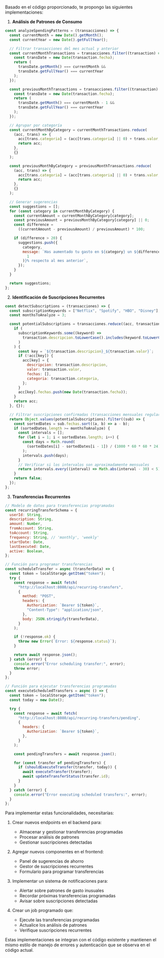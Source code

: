 Basado en el código proporcionado, te propongo las siguientes implementaciones:

1. **Análisis de Patrones de Consumo**

```jsx
const analyzeSpendingPatterns = (transacciones) => {
  const currentMonth = new Date().getMonth();
  const currentYear = new Date().getFullYear();

  // Filtrar transacciones del mes actual y anterior
  const currentMonthTransactions = transacciones.filter((transaction) => {
    const transDate = new Date(transaction.fecha);
    return (
      transDate.getMonth() === currentMonth &&
      transDate.getFullYear() === currentYear
    );
  });

  const previousMonthTransactions = transacciones.filter((transaction) => {
    const transDate = new Date(transaction.fecha);
    return (
      transDate.getMonth() === currentMonth - 1 &&
      transDate.getFullYear() === currentYear
    );
  });

  // Agrupar por categoría
  const currentMonthByCategory = currentMonthTransactions.reduce(
    (acc, trans) => {
      acc[trans.categoria] = (acc[trans.categoria] || 0) + trans.valor;
      return acc;
    },
    {}
  );

  const previousMonthByCategory = previousMonthTransactions.reduce(
    (acc, trans) => {
      acc[trans.categoria] = (acc[trans.categoria] || 0) + trans.valor;
      return acc;
    },
    {}
  );

  // Generar sugerencias
  const suggestions = [];
  for (const category in currentMonthByCategory) {
    const currentAmount = currentMonthByCategory[category];
    const previousAmount = previousMonthByCategory[category] || 0;
    const difference =
      ((currentAmount - previousAmount) / previousAmount) * 100;

    if (difference > 20) {
      suggestions.push({
        category,
        message: `Has aumentado tu gasto en ${category} un ${difference.toFixed(
          1
        )}% respecto al mes anterior`,
      });
    }
  }

  return suggestions;
};
```

2. **Identificación de Suscripciones Recurrentes**

```jsx
const detectSubscriptions = (transacciones) => {
  const subscriptionKeywords = ["Netflix", "Spotify", "HBO", "Disney"];
  const monthsToAnalyze = 3;

  const potentialSubscriptions = transacciones.reduce((acc, transaction) => {
    if (
      subscriptionKeywords.some((keyword) =>
        transaction.descripcion.toLowerCase().includes(keyword.toLowerCase())
      )
    ) {
      const key = `${transaction.descripcion}_${transaction.valor}`;
      if (!acc[key]) {
        acc[key] = {
          descripcion: transaction.descripcion,
          valor: transaction.valor,
          fechas: [],
          categoria: transaction.categoria,
        };
      }
      acc[key].fechas.push(new Date(transaction.fecha));
    }
    return acc;
  }, {});

  // Filtrar suscripciones confirmadas (transacciones mensuales regulares)
  return Object.values(potentialSubscriptions).filter((sub) => {
    const sortedDates = sub.fechas.sort((a, b) => a - b);
    if (sortedDates.length >= monthsToAnalyze) {
      const intervals = [];
      for (let i = 1; i < sortedDates.length; i++) {
        const days = Math.round(
          (sortedDates[i] - sortedDates[i - 1]) / (1000 * 60 * 60 * 24)
        );
        intervals.push(days);
      }
      // Verificar si los intervalos son aproximadamente mensuales
      return intervals.every((interval) => Math.abs(interval - 30) < 5);
    }
    return false;
  });
};
```

3. **Transferencias Recurrentes**

```jsx
// Modelo de datos para transferencias programadas
const recurringTransferSchema = {
  userId: String,
  description: String,
  amount: Number,
  fromAccount: String,
  toAccount: String,
  frequency: String, // 'monthly', 'weekly'
  startDate: Date,
  lastExecuted: Date,
  active: Boolean,
};

// Función para programar transferencias
const scheduleTransfer = async (transferData) => {
  const token = localStorage.getItem("token");
  try {
    const response = await fetch(
      "http://localhost:8080/api/recurring-transfers",
      {
        method: "POST",
        headers: {
          Authorization: `Bearer ${token}`,
          "Content-Type": "application/json",
        },
        body: JSON.stringify(transferData),
      }
    );

    if (!response.ok) {
      throw new Error(`Error: ${response.status}`);
    }

    return await response.json();
  } catch (error) {
    console.error("Error scheduling transfer:", error);
    throw error;
  }
};

// Función para ejecutar transferencias programadas
const executeScheduledTransfers = async () => {
  const token = localStorage.getItem("token");
  const today = new Date();

  try {
    const response = await fetch(
      "http://localhost:8080/api/recurring-transfers/pending",
      {
        headers: {
          Authorization: `Bearer ${token}`,
        },
      }
    );

    const pendingTransfers = await response.json();

    for (const transfer of pendingTransfers) {
      if (shouldExecuteTransfer(transfer, today)) {
        await executeTransfer(transfer);
        await updateTransferStatus(transfer.id);
      }
    }
  } catch (error) {
    console.error("Error executing scheduled transfers:", error);
  }
};
```

Para implementar estas funcionalidades, necesitarías:

1. Crear nuevos endpoints en el backend para:

   - Almacenar y gestionar transferencias programadas
   - Procesar análisis de patrones
   - Gestionar suscripciones detectadas

2. Agregar nuevos componentes en el frontend:

   - Panel de sugerencias de ahorro
   - Gestor de suscripciones recurrentes
   - Formulario para programar transferencias

3. Implementar un sistema de notificaciones para:

   - Alertar sobre patrones de gasto inusuales
   - Recordar próximas transferencias programadas
   - Avisar sobre suscripciones detectadas

4. Crear un job programado que:
   - Ejecute las transferencias programadas
   - Actualice los análisis de patrones
   - Verifique suscripciones recurrentes

Estas implementaciones se integran con el código existente y mantienen el mismo estilo de manejo de errores y autenticación que se observa en el código actual.
